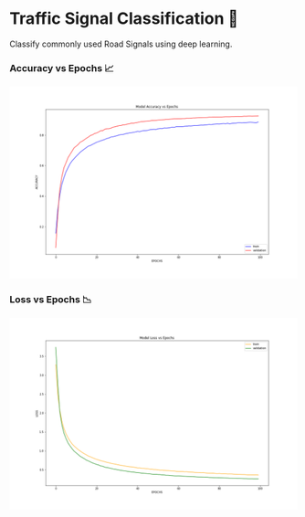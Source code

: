 # Traffic Signal Classification 🚦

Classify commonly used Road Signals using deep learning.

### Accuracy vs Epochs 📈
<p align=center>
  <img src="https://github.com/Ankit152/TrafficSignal/blob/main/asset/accuracy.png" width=1000>
</p>

### Loss vs Epochs 📉
<p align=center>
  <img src="https://github.com/Ankit152/TrafficSignal/blob/main/asset/loss.png" width=1000>
</p>
